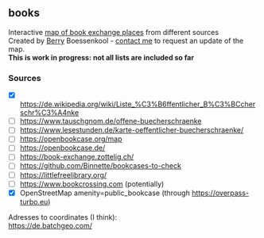 ## books
Interactive [map of book exchange places](https://brry.github.io/books) from different sources  
Created by [Berry](https://brry.github.io) Boessenkool - 
[contact me](mailto:berry-b@gmx.de) to request an update of the map.  
**This is work in progress: not all lists are included so far**

### Sources
- [x] https://de.wikipedia.org/wiki/Liste_%C3%B6ffentlicher_B%C3%BCcherschr%C3%A4nke
- [ ] https://www.tauschgnom.de/offene-buecherschraenke
- [ ] https://www.lesestunden.de/karte-oeffentlicher-buecherschraenke/
- [ ] https://openbookcase.org/map
- [ ] https://openbookcase.de/
- [ ] https://book-exchange.zottelig.ch/
- [ ] https://github.com/Binnette/bookcases-to-check
- [ ] https://littlefreelibrary.org/
- [ ] https://www.bookcrossing.com (potentially)
- [x] OpenStreetMap amenity=public_bookcase (through https://overpass-turbo.eu)

Adresses to coordinates (I think):  
https://de.batchgeo.com/
